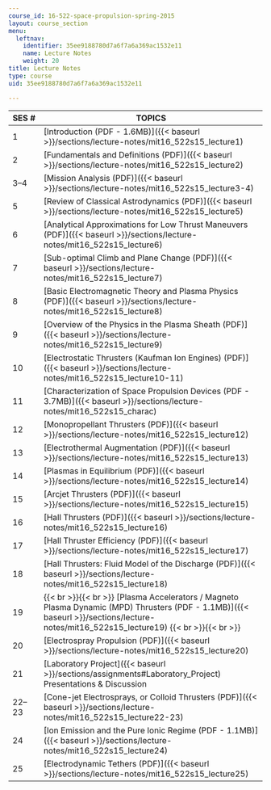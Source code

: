 ```yaml
---
course_id: 16-522-space-propulsion-spring-2015
layout: course_section
menu:
  leftnav:
    identifier: 35ee9188780d7a6f7a6a369ac1532e11
    name: Lecture Notes
    weight: 20
title: Lecture Notes
type: course
uid: 35ee9188780d7a6f7a6a369ac1532e11

---
```


| SES # | TOPICS |
| --- | --- |
| 1 | [Introduction (PDF - 1.6MB)]({{< baseurl >}}/sections/lecture-notes/mit16_522s15_lecture1) |
| 2 | [Fundamentals and Definitions (PDF)]({{< baseurl >}}/sections/lecture-notes/mit16_522s15_lecture2) |
| 3–4 | [Mission Analysis (PDF)]({{< baseurl >}}/sections/lecture-notes/mit16_522s15_lecture3-4) |
| 5 | [Review of Classical Astrodynamics (PDF)]({{< baseurl >}}/sections/lecture-notes/mit16_522s15_lecture5) |
| 6 | [Analytical Approximations for Low Thrust Maneuvers (PDF)]({{< baseurl >}}/sections/lecture-notes/mit16_522s15_lecture6) |
| 7 | [Sub-optimal Climb and Plane Change (PDF)]({{< baseurl >}}/sections/lecture-notes/mit16_522s15_lecture7) |
| 8 | [Basic Electromagnetic Theory and Plasma Physics (PDF)]({{< baseurl >}}/sections/lecture-notes/mit16_522s15_lecture8) |
| 9 | [Overview of the Physics in the Plasma Sheath (PDF)]({{< baseurl >}}/sections/lecture-notes/mit16_522s15_lecture9) |
| 10 | [Electrostatic Thrusters (Kaufman Ion Engines) (PDF)]({{< baseurl >}}/sections/lecture-notes/mit16_522s15_lecture10-11) |
| 11 | [Characterization of Space Propulsion Devices (PDF - 3.7MB)]({{< baseurl >}}/sections/lecture-notes/mit16_522s15_charac) |
| 12 | [Monopropellant Thrusters (PDF)]({{< baseurl >}}/sections/lecture-notes/mit16_522s15_lecture12) |
| 13 | [Electrothermal Augmentation (PDF)]({{< baseurl >}}/sections/lecture-notes/mit16_522s15_lecture13) |
| 14 | [Plasmas in Equilibrium (PDF)]({{< baseurl >}}/sections/lecture-notes/mit16_522s15_lecture14) |
| 15 | [Arcjet Thrusters (PDF)]({{< baseurl >}}/sections/lecture-notes/mit16_522s15_lecture15) |
| 16 | [Hall Thrusters (PDF)]({{< baseurl >}}/sections/lecture-notes/mit16_522s15_lecture16) |
| 17 | [Hall Thruster Efficiency (PDF)]({{< baseurl >}}/sections/lecture-notes/mit16_522s15_lecture17) |
| 18 | [Hall Thrusters: Fluid Model of the Discharge (PDF)]({{< baseurl >}}/sections/lecture-notes/mit16_522s15_lecture18) |
| 19 |  {{< br >}}{{< br >}} [Plasma Accelerators / Magneto Plasma Dynamic (MPD) Thrusters (PDF - 1.1MB)]({{< baseurl >}}/sections/lecture-notes/mit16_522s15_lecture19) {{< br >}}{{< br >}}  |
| 20 | [Electrospray Propulsion (PDF)]({{< baseurl >}}/sections/lecture-notes/mit16_522s15_lecture20) |
| 21 | [Laboratory Project]({{< baseurl >}}/sections/assignments#Laboratory_Project) Presentations & Discussion |
| 22–23 | [Cone-jet Electrosprays, or Colloid Thrusters (PDF)]({{< baseurl >}}/sections/lecture-notes/mit16_522s15_lecture22-23) |
| 24 | [Ion Emission and the Pure Ionic Regime (PDF - 1.1MB)]({{< baseurl >}}/sections/lecture-notes/mit16_522s15_lecture24) |
| 25 | [Electrodynamic Tethers (PDF)]({{< baseurl >}}/sections/lecture-notes/mit16_522s15_lecture25)